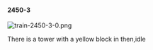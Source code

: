 #### 2450-3
![train-2450-3-0.png](https://github.com/lil-lab/nlvr/raw/master/nlvr/train/images/71/train-2450-3-0.png "train-2450-3-0.png")

There is a tower with a yellow block in then,idle